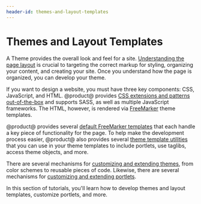```yaml
---
header-id: themes-and-layout-templates
---
```


# Themes and Layout Templates

A Theme provides the overall look and feel for a site. 
[Understanding the page layout](/docs/7-1/reference/-/knowledge_base/r/understanding-the-page-layout) 
is crucial to targeting the correct markup for styling, organizing your
content, and creating your site. Once you understand how the page is organized,
you can develop your theme.

If you want to design a website, you must have three key components: CSS,
JavaScript, and HTML. @product@ provides 
[CSS extensions and patterns out-of-the-box](/docs/7-1/reference/-/knowledge_base/r/theme-components-and-workflow#css-frameworks-and-extensions) 
and supports SASS, as well as multiple JavaScript frameworks. The HTML, however, is 
rendered via 
[FreeMarker](https://freemarker.apache.org/) 
theme templates.

@product@ provides several 
[default FreeMarker templates](/docs/7-1/reference/-/knowledge_base/r/theme-components-and-workflow#theme-templates) 
that each handle a key piece of functionality for the page. To help make the 
development process easier, @product@ also provides several 
[theme template utilities](/docs/7-1/reference/-/knowledge_base/r/theme-components-and-workflow#theme-template-utilities) 
that you can use in your theme templates to include portlets, use taglibs, 
access theme objects, and more.

There are several mechanisms for 
[customizing and extending themes](/docs/7-1/reference/-/knowledge_base/r/theme-components-and-workflow#theme-customizations-and-extensions), 
from color schemes to reusable pieces of code. Likewise, there are several mechanisms 
for 
[customizing and extending portlets](/docs/7-1/reference/-/knowledge_base/r/theme-components-and-workflow#portlet-customizations-and-extensions). 

In this section of tutorials, you'll learn how to develop themes and layout
templates, customize portlets, and more. 
